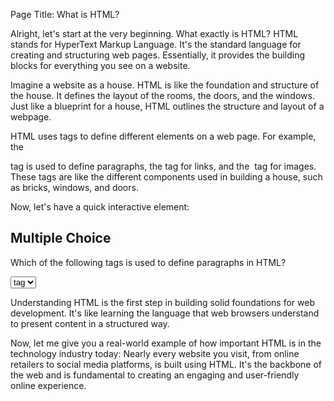 Page Title: What is HTML?

Alright, let's start at the very beginning. What exactly is HTML? HTML stands for HyperText Markup Language. It's the standard language for creating and structuring web pages. Essentially, it provides the building blocks for everything you see on a website.

Imagine a website as a house. HTML is like the foundation and structure of the house. It defines the layout of the rooms, the doors, and the windows. Just like a blueprint for a house, HTML outlines the structure and layout of a webpage.

HTML uses tags to define different elements on a web page. For example, the <p> tag is used to define paragraphs, the <a> tag for links, and the <img> tag for images. These tags are like the different components used in building a house, such as bricks, windows, and doors.

Now, let's have a quick interactive element:

## Multiple Choice
<div id="answerable-multiple-choice">
    <p id="question">Which of the following tags is used to define paragraphs in HTML?</p>
    <select id="choices">
        <option><p> tag</option>
        <option id="correct-answer"><P> tag</option>
        <option><paragraph> tag</option>
        <option><para> tag</option>
    </select>
</div>

Understanding HTML is the first step in building solid foundations for web development. It's like learning the language that web browsers understand to present content in a structured way.

Now, let me give you a real-world example of how important HTML is in the technology industry today: Nearly every website you visit, from online retailers to social media platforms, is built using HTML. It's the backbone of the web and is fundamental to creating an engaging and user-friendly online experience.
